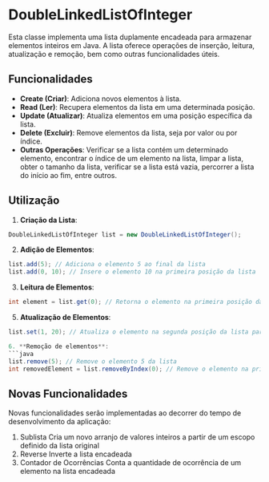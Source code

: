 # DoubleLinkedListOfInteger

Esta classe implementa uma lista duplamente encadeada para armazenar elementos inteiros em Java. A lista oferece operações de inserção, leitura, atualização e remoção, bem como outras funcionalidades úteis.

## Funcionalidades

- **Create (Criar)**: Adiciona novos elementos à lista.
- **Read (Ler)**: Recupera elementos da lista em uma determinada posição.
- **Update (Atualizar)**: Atualiza elementos em uma posição específica da lista.
- **Delete (Excluir)**: Remove elementos da lista, seja por valor ou por índice.
- **Outras Operações**: Verificar se a lista contém um determinado elemento, encontrar o índice de um elemento na lista, limpar a lista, obter o tamanho da lista, verificar se a lista está vazia, percorrer a lista do início ao fim, entre outros.

## Utilização

1. **Criação da Lista**:

```java
DoubleLinkedListOfInteger list = new DoubleLinkedListOfInteger();
```

2. **Adição de Elementos**:
```java
list.add(5); // Adiciona o elemento 5 ao final da lista
list.add(0, 10); // Insere o elemento 10 na primeira posição da lista
```
3. **Leitura de Elementos**:
```java
int element = list.get(0); // Retorna o elemento na primeira posição da lista
```
5. **Atualização de Elementos**:
```java
list.set(1, 20); // Atualiza o elemento na segunda posição da lista para 20

6. **Remoção de elementos**:
```java
list.remove(5); // Remove o elemento 5 da lista
int removedElement = list.removeByIndex(0); // Remove o elemento na primeira posição da lista e retorna seu valor

```
## Novas Funcionalidades
Novas funcionalidades serão implementadas ao decorrer do tempo de desenvolvimento da aplicação:
1. Sublista
Cria um novo arranjo de valores inteiros a partir de um escopo definido da lista original
2. Reverse
Inverte a lista encadeada
3. Contador de Ocorrências
Conta a quantidade de ocorrência de um elemento na lista encadeada

